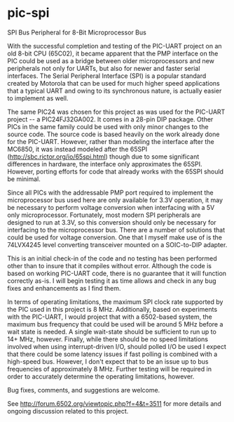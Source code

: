 # pic-spi
SPI Bus Peripheral for 8-Bit Microprocessor Bus

With the successful completion and testing of the PIC-UART project on an old 8-bit CPU (65C02), it became apparent
that the PMP interface on the PIC could be used as a bridge between older microprocessors and new peripherals not
only for UARTs, but also for newer and faster serial interfaces.  The Serial Peripheral Interface (SPI) is a popular
standard created by Motorola that can be used for much higher speed applications that a typical UART and owing to
its synchronous nature, is actually easier to implement as well.

The same PIC24 was chosen for this project as was used for the PIC-UART project -- a PIC24FJ32GA002.  It comes in a
28-pin DIP package.  Other PICs in the same family could be used with only minor changes to the source code.  The
source code is based heavily on the work already done for the PIC-UART.  However, rather than modeling the interface
after the MC6850, it was instead modeled after the 65SPI (http://sbc.rictor.org/io/65spi.html) though due to some
significant differences in hardware, the interface only approximates the 65SPI.  However, porting efforts for code
that already works with the 65SPI should be minimal.

Since all PICs with the addressable PMP port required to implement the microprocessor bus used here are only
available for 3.3V operation, it may be necessary to perform voltage conversion when interfacing with a 5V only
microprocessor.  Fortunately, most modern SPI peripherals are designed to run at 3.3V, so this conversion should
only be necessary for interfacing to the microprocessor bus.  There are a number of solutions that could be used
for voltage conversion.  One that I myself make use of is the 74LVX4245 level converting transceiver mounted on a
SOIC-to-DIP adapter.

This is an initial check-in of the code and no testing has been performed other than to insure that it compiles
without error.  Although the code is based on working PIC-UART code, there is no guarantee that it will function
correctly as-is.  I will begin testing it as time allows and check in any bug fixes and enhancements as I find
them.

In terms of operating limitations, the maximum SPI clock rate supported by the PIC used in this project is 8 MHz.
Additionally, based on experiments with the PIC-UART, I would project that with a 6502-based system, the maximum
bus frequency that could be used will be around 5 MHz before a wait state is needed.  A single wait-state should
be sufficient to run up to 14+ MHz, however.  Finally, while there should be no speed limitations involved when
using interrupt-driven I/O, should polled I/O be used I expect that there could be some latency issues if fast
polling is combined with a high-speed bus.  However, I don't expect that to be an issue up to bus frequencies of
approximately 8 MHz.  Further testing will be required in order to accurately determine the operating limitations,
however.

Bug fixes, comments, and suggestions are welcome.

See http://forum.6502.org/viewtopic.php?f=4&t=3511 for more details and ongoing discussion related to this project.
